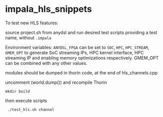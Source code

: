 # impala_hls_snippets

To test new HLS features:

source project.sh from anydsl and run desired test scripts providing a test name, without `.impala`

Environment variables:
`ANYDSL_FPGA` can be set to `SOC`, `HPC`, `HPC_STREAM`, `GMEM_OPT` to generate SoC streaming IPs, HPC kernel interface, HPC streaming IP and enabling memory optimizations respectively. GMEM_OPT can be combined with any other values.

modules should be dumped in thorin code, at the end of hls_channels.cpp

uncomment (world.dump()) and recompile Thorin

``` mkdir build ```

then execute scripts

``` ./test_hls.sh channel```


